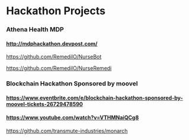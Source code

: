 # Hackathon Projects

### Athena Health MDP
#### http://mdphackathon.devpost.com/

https://github.com/RemediIO/NurseBot

https://github.com/RemediIO/NurseRemedi


### Blockchain Hackathon Sponsored by moovel
#### https://www.eventbrite.com/e/blockchain-hackathon-sponsored-by-moovel-tickets-26729478590
#### https://www.youtube.com/watch?v=VTHMNaiQCg8

https://github.com/transmute-industries/monarch
